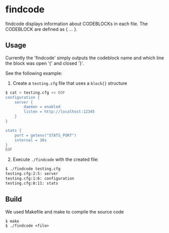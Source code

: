 # findcode

findcode displays information about CODEBLOCKs in each file. The CODEBLOCK are
defined as <name> { ... }.

## Usage

Currently the 'findcode' simply outputs the codeblock name and which line the
block was open '{' and closed '}'.

See the following example:

1. Create a `testing.cfg` file that uses a `block{}` structure
```sh
$ cat > testing.cfg << EOF
configuration {
    server {
        daemon = enabled
        listen = http://localhost:12345
    }
}

stats {
    port = getenv("STATS_PORT")
    internal = 10s
}
EOF
```

2. Execute `./findcode` with the created file:
```sh
$ ./findcode testing.cfg
testing.cfg:2:5: server
testing.cfg:1:6: configuration
testing.cfg:8:11: stats
```

## Build

We used Makefile and make to compile the source code

```
$ make
$ ./findcode <file>
```
